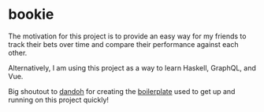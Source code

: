 # bookie

The motivation for this project is to provide an easy way for my friends to track
their bets over time and compare their performance against each other.

Alternatively, I am using this project as a way to learn Haskell, GraphQL, and Vue.

Big shoutout to [dandoh](https://github.com/dandoh) for creating the [boilerplate](https://github.com/dandoh/web-haskell-graphql-postgres-boilerplate)
used to get up and running on this project quickly!
